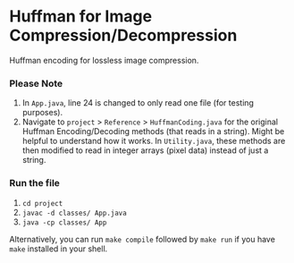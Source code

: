 # Huffman for Image Compression/Decompression
Huffman encoding for lossless image compression.

### Please Note
1. In `App.java`, line 24 is changed to only read one file (for testing purposes).
2. Navigate to `project` > `Reference` > `HuffmanCoding.java` for the original Huffman Encoding/Decoding methods (that reads in a string). Might be helpful to understand how it works. In `Utility.java`, these methods are then modified to read in integer arrays (pixel data) instead of just a string.

### Run the file
1. `cd project`
2. `javac -d classes/ App.java`
3. `java -cp classes/ App`

Alternatively, you can run `make compile` followed by `make run` if you have `make` installed in your shell.